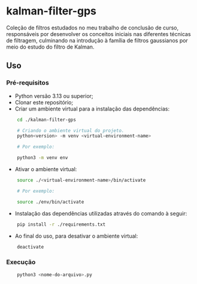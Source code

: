 # kalman-filter-gps

Coleção de filtros estudados no meu trabalho de conclusão de curso, responsáveis por desenvolver os conceitos iniciais
nas diferentes técnicas de filtragem, culminando na introdução à família de filtros gaussianos por meio do estudo do 
filtro de Kalman.

## Uso

### Pré-requisitos

- Python versão 3.13 ou superior;
- Clonar este repositório;
- Criar um ambiente virtual para a instalação das dependências:

```sh
    cd ./kalman-filter-gps

    # Criando o ambiente virtual do projeto.
    python<version> -m venv <virtual-environment-name>

    # Por exemplo:

    python3 -m venv env
```
- Ativar o ambiente virtual:

```sh
    source ./<virtual-environment-name>/bin/activate

    # Por exemplo:

    source ./env/bin/activate
```

- Instalação das dependências utilizadas através do comando à seguir:

```sh
    pip install -r ./requirements.txt
```

- Ao final do uso, para desativar o ambiente virtual:

```sh
    deactivate
```

### Execução

```sh
    python3 <nome-do-arquivo>.py
```
